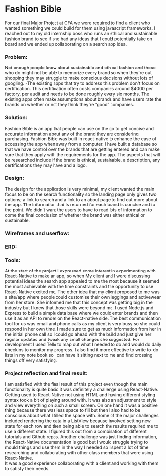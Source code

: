 # Fashion Bible

For our final Major Project at CFA we were required to find a client who wanted something we could build for them using javascript frameworks. I reached out to my old internship boss who runs an ethical and sustainable fashion brand to see if she had any ideas that I could potentially take on board and we ended up collaborating on a search app idea.

### Problem:
Not enough people know about sustainable and ethical fashion and those who do might not be able to memorize every brand so when they're out shopping they may struggle to make conscious decisions without lots of googling.
-The existing apps that try to address this problem don't focus on certification. This certification often costs companies around $4000 per factory, per audit and needs to be done roughly every six months. The existing apps often make assumptions about brands and have users rate the brands on whether or not they think they're “good” companies.

### Solution:
Fashion Bible is an app that people can use on the go to get concise and accurate information about any of the brand they are considering purchasing. Fashion Bible was built in react-native to enhance the ease of accessing the app when away from a computer.
I have built a database so that we have control over the brands that are getting entered and can make sure that they apply with the requirements for the app. The aspects that will be researched include if the brand is ethical, sustainable, a description, any certifications they may have and a logo.

### Design:
The design for the application is very minimal, my client wanted the main focus to be on the search functionality so the landing page only gives two options; a link to search and a link to an about page to find out more about the app. The information that is returned for each brand is concise and to the point. We didn’t want the users to have to read lots of information to come the final conclusion of whether the brand was either ethical or sustainable.

### Wireframes and userflow:


### ERD:


### Tools:
At the start of the project I expressed some interest in experimenting with React-Native to make an app, so when My client and I were discussing potential ideas the search app appealed to me the most because it seemed the most achievable with the time constraints and the opportunity to use React-Native excited me. The other idea that my client proposed to me was a site/app where people could customise their own leggings and activewear from her store. She informed me that this concept was getting big in the industry but I knew that those skills were beyond me.
I used Node.js and Express to build a simple data base where we could enter brands and then use it as an API to render on the React-native side.
The best communication tool for us was email and phone calls as my client is very busy so she could respond in her own time. I made sure to get as much information from her in the initial phone call so I could go ahead with the build and just give her regular updates and tweak any small changes she suggested.
For development I used Tello to map out what I needed to do and would do daily checkins to monitor my progress. I also find it more effective to write to-do lists in my note book so I can have it sitting next to me and find crossing things off very satisfying.

### Project reflection and final result:
I am satisfied with the final result of this project even though the main functionality is quite basic it was definitely a challenge using React-Native. Getting used to React-Native not using HTML  and having different styling syntax took a bit of playing around with. It was also an adjustment to style and view everything on such a small screen. On one hand it was a positive thing because there was less space to fill but then I also had to be conscious about what I filled the space with. Some of the major challenges included rendering the data in a ListView because involved setting new state for each row and then being able to search the results required me to use a different state. I figured this out from a combination of different tutorials and Github repos. Another challenge was just finding information, the React-Native documentation is good but I would struggle trying to mould things and use them in the way I needed so I spent a lot of time researching and collaborating with other class members that were using React-Native.  
It was a good experience collaborating with a client and working with them to satisfy their needs.
